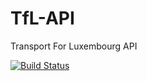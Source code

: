 # TfL-API
Transport For Luxembourg API

[![Build Status](https://travis-ci.org/TfLlu/TfL-API.svg?branch=develop)](https://travis-ci.org/TfLlu/TfL-API)
